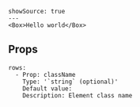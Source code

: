 ```react
showSource: true
---
<Box>Hello world</Box>
```

## Props

```table
rows:
  - Prop: className
    Type: '`string` (optional)'
    Default value:
    Description: Element class name
```
